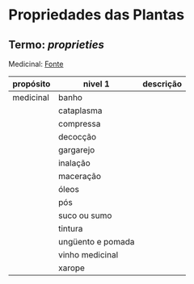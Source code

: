 # Propriedades das Plantas

## Termo: ___proprieties___

Medicinal: [Fonte](https://ainfo.cnptia.embrapa.br/digital/bitstream/item/54344/1/doc91-plantasmedicinais.pdf)

| propósito | nivel 1 | descrição |
| --- | --- | --- |
| medicinal | banho ||
|| cataplasma ||
|| compressa ||
|| decocção ||
|| gargarejo ||
|| inalação ||
|| maceração ||
|| óleos ||
|| pós ||
|| suco ou sumo ||
|| tintura ||
|| ungüento e pomada ||
|| vinho medicinal ||
|| xarope ||